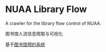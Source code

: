 # NUAA Library Flow
A crawler for the library flow control of NUAA.

图书馆人流信息爬取与可视化

基于[图书馆预约系统](http://kjcx.nuaa.edu.cn)

